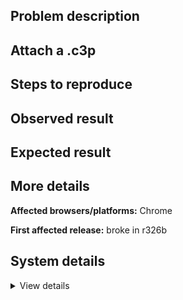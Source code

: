 ## Problem description



## Attach a .c3p



## Steps to reproduce



## Observed result



## Expected result



## More details



**Affected browsers/platforms:** Chrome

**First affected release:** broke in r326b

## System details

<details><summary>View details</summary>



</details>
